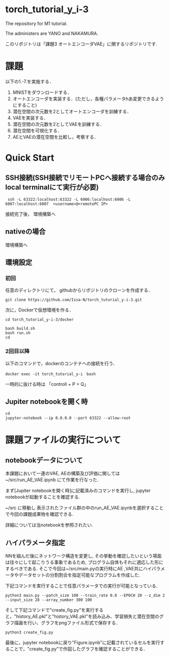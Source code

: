 # torch_tutorial_y_i-3
The repository for M1 tutorial. 

The administers are YANO and NAKAMURA. 

このリポジトリは「課題3 オートエンコーダVAE」に関するリポジトリです.

# 課題
以下の1.-7.を実施する．

1. MNISTをダウンロードする．
2. オートエンコーダを実装する．(ただし，各種パラメータhあ変更できるようにすること)
3. 潜在空間の次元数を2としてオートエンコーダを訓練する．
4. VAEを実装する．
5. 潜在空間の次元数を2としてVAEを訓練する．
6. 潜在空間を可視化する．
7. AEとVAEの潜在空間を比較し，考察する．


# Quick Start
## SSH接続(SSH接続でリモートPCへ接続する場合のみlocal terminalにて実行が必要)
```
 ssh -L 63322:localhost:63322 -L 6006:localhost:6006 -L 6007:localhost:6007  <username>@<remotePC IP>
```
接続完了後， 環境構築へ
## nativeの場合
環境構築へ
## 環境設定
### 初回
任意のディレクトリにて， githubからリポジトリのクローンを作成する．
```
git clone https://github.com/Issa-N/torch_tutorial_y-i-3.git
```
次に，Dockerで仮想環境を作る．
```
cd torch_tutorial_y-i-3/docker

bash build.sh
bash run.sh
cd
```
### 2回目以降
以下のコマンドで，dockerのコンテナへの接続を行う．
```
docker exec -it torch_tutorial_y-i　bash
```
一時的に抜ける時は 「controll + P + Q」

## Jupiter notebookを開く時
```
cd
jupyter-notebook --ip 0.0.0.0 --port 63322 --allow-root
```

# 課題ファイルの実行について
## notebookデータについて
本課題において一連のVAE, AEの構築及び評価に関しては ~/src/run_AE_VAE.ipynb にて作業を行なった. 

まず[Jupiter notebookを開く時]に記載済みのコマンドを実行し, jupyter notebookが起動することを確認する. 

~/src に移動し 表示されたファイル群の中のrun_AE_VAE.ipynbを選択することで今回の課題成果物を確認できる. 

詳細については当notebookを参照されたい. 

## ハイパラメータ指定

NNを組んだ後にネットワーク構造を変更し, その挙動を確認したいという場面は往々にして起こりうる事象であるため, プログラム自体もそれに適応した形にするべきである. そこで今回は~/src/main.pyの実行時にAE ,VAE共にハイパラメータやデータセットの分割割合を指定可能なプログラムを作成した. 

下記コマンドを実行することで任意パラメータでの実行が可能となっている. 
```
python3 main.py --patch_size 100 --train_rate 0.8 --EPOCH 20 --z_dim 2 --input_size 28 --array_number 300 100
```

そして下記コマンドで"create_fig.py"を実行すると，"history_AE.pkl"と"history_VAE.pkl"を読み込み、学習損失と潜在空間のグラフ描画を行い、グラフをpngファイル形式で保存する．
```
python3 create_fig.py
```
最後に，jupyter notebookに戻り"Figure.ipynb"に記載されているセルを実行することで，"create_fig.py"で作図したグラフを確認することができる．
